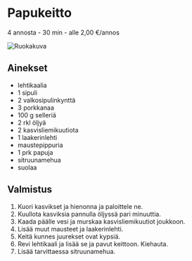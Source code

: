 # Papukeitto
4 annosta - 30 min - alle 2,00 €/annos

![Ruokakuva](/.pic/papukeitto.png)

## Ainekset
- lehtikaalia
- 1 sipuli
- 2 valkosipulinkynttä
- 3 porkkanaa
- 100 g selleriä
- 2 rkl öljyä
- 2 kasvisliemikuutiota
- 1 laakerinlehti
- maustepippuria
- 1 prk papuja
- sitruunamehua
- suolaa

## Valmistus
1. Kuori kasvikset ja hienonna ja paloittele ne.
2. Kuullota kasviksia pannulla öljyssä pari minuuttia.
3. Kaada päälle vesi ja murskaa kasvisliemikuutiot joukkoon.
4. Lisää muut mausteet ja laakerinlehti.
5. Keitä kunnes juurekset ovat kypsiä.
6. Revi lehtikaali ja lisää se ja pavut keittoon. Kiehauta.
7. Lisää tarvittaessa sitruunamehua.
